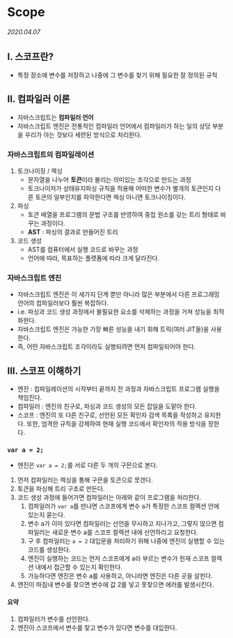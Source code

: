 # Scope

###### 2020.04.07

## I. 스코프란?

- 특정 장소에 변수를 저장하고 나중에 그 변수를 찾기 위해 필요한 잘 정의된 규칙

## II. 컴파일러 이론

- 자바스크립트는 **컴파일러 언어**
- 자바스크립트 엔진은 전통적인 컴파일러 언어에서 컴파일러가 하는 일의 상당 부분을 우리가 아는 것보다 세련된 방식으로 처리한다.

### 자바스크립트의 컴파일레이션

1. 토크나이징 / 렉싱
   - 문자열을 나누어 **토큰**이라 불리는 의미있는 조각으로 만드는 과정
   - 토크나이저가 상태유지파싱 규칙을 적용해 어떠한 변수가 별개의 토큰인지 다른 토큰의 일부인지를 파악한다면 렉싱 아니면 토크나이징이다.
2. 파싱
   - 토큰 배열을 프로그램의 문법 구조를 반영하여 중첩 원소를 갖는 트리 형태로 바꾸는 과정이다.
   - **AST** : 파싱의 결과로 만들어진 트리
3. 코드 생성
   - AST를 컴퓨터에서 실행 코드로 바꾸는 과정
   - 언어에 따라, 목표하는 플랫폼에 따라 크게 달라진다.

### 자바스크립트 엔진

- 자바스크립트 엔진은 이 세가지 단계 뿐만 아니라 많은 부분에서 다른 프로그래밍 언어의 컴파일러보다 훨씬 복잡하다.
- i.e. 파싱과 코드 생성 과정에서 불필요한 요소를 삭제하는 과정을 거쳐 성능을 최적화한다.
- 자바스크립트 엔진은 가능한 가장 빠른 성능을 내기 휘해 트릭(여러 JIT들)을 사용한다.
- 즉, 어떤 자바스크립트 조각이라도 실행되려면 먼저 컴파일되어야 한다.

## III. 스코프 이해하기
- 엔진 : 컴파일레이션의 시작부터 끝까지 전 과정과 자바스크립트 프로그램 실행을 책임진다.
- 컴파일러 : 엔진의 친구로, 파싱과 코드 생성의 모든 잡일을 도맡아 한다.
- 스코프 : 엔진의 또 다른 친구로, 선언된 모든 확인자 검색 목록을 작성하고 유지한다. 또한, 엄격한 규칙을 강제하여 현재 실행 코드에서 확인자의 적용 방식을 정한다.

### `var a = 2;`

- 엔진은 `var a = 2;`를 서로 다른 두 개의 구믄으로 본다.
1. 먼저 컴파일러는 렉싱을 통해 구믄을 토큰으로 쪼갠다.
2. 토큰을 파싱해 트리 구조로 만든다.
3. 코드 생성 과정에 들어가면 컴파일러는 아래와 같이 프로그램을 처리한다.
   1. 컴파일러가 `var a`를 만나면 스코프에게 변수 a가 특정한 스코프 컬렉션 안에 있는지 묻는다.
   2. 변수 a가 이미 있다면 컴파일러는 선언을 무시하고 지나가고, 그렇지 않으면 컴파일러는 새로운 변수 a를 스코프 컬렉션 내에 선언하라고 요청한다.
   3. 구 후 컴파일러는 `a = 2` 대입문을 처리하기 위해 나중에 엔진이 실행할 수 있는 코드를 생성한다.
   4. 엔진이 실행하는 코드는 먼저 스코프에게 a라 부르는 변수가 헌재 스코프 컬렉션 내에서 접근할 수 있는지 확인한다.
   5. 가능하다면 엔진은 변수 a를 사용하고, 아니라면 엔진은 다른 곳을 살핀다.
4. 엔진이 마침내 변수를 찾으면 변수에 값 2를 넣고 못찾으면 에러를 발생시킨다.

#### 요약
1. 컴파일러가 변수를 선언한다.
2. 엔진이 스코프에서 변수를 찾고 변수가 있다면 변수를 대입한다.